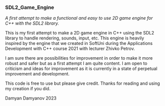 ### SDL2_Game_Engine
<i>A first attempt to make a functional and easy to use 2D game engine for C++ with the SDL2 library.</i>

This is my first attempt to make a 2D game engine in C++ using the SDL2 library to handle rendering, sounds, input, etc. This engine is heavily inspired by the engine that we created in SoftUni during the Applications Development with C++ course 2021 with lecturer Zhivko Petrov.

I am sure there are possibilities for improvement in order to make it more robust and safer but as a first attempt I am quite content. I am open to criticism and ideas for improvement as it is currently in a state of perpetual improvement and development.

This code is free to use but please give credit. Thanks for reading and using my creation if you did.

Damyan Damyanov 2023
